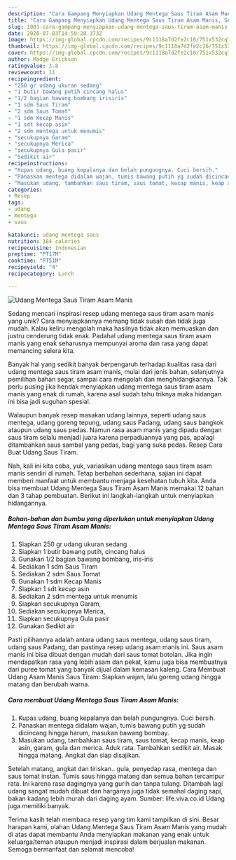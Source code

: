 ```yaml
---
description: "Cara Gampang Menyiapkan Udang Mentega Saus Tiram Asam Manis, Sempurna"
title: "Cara Gampang Menyiapkan Udang Mentega Saus Tiram Asam Manis, Sempurna"
slug: 1801-cara-gampang-menyiapkan-udang-mentega-saus-tiram-asam-manis-sempurna
date: 2020-07-03T14:59:20.373Z
image: https://img-global.cpcdn.com/recipes/9c1118a7d2fe2c16/751x532cq70/udang-mentega-saus-tiram-asam-manis-foto-resep-utama.jpg
thumbnail: https://img-global.cpcdn.com/recipes/9c1118a7d2fe2c16/751x532cq70/udang-mentega-saus-tiram-asam-manis-foto-resep-utama.jpg
cover: https://img-global.cpcdn.com/recipes/9c1118a7d2fe2c16/751x532cq70/udang-mentega-saus-tiram-asam-manis-foto-resep-utama.jpg
author: Madge Erickson
ratingvalue: 3.8
reviewcount: 11
recipeingredient:
- "250 gr udang ukuran sedang"
- "1 butir bawang putih cincang halus"
- "1/2 bagian bawang bombang irisiris"
- "1 sdm Saus Tiram"
- "2 sdm Saus Tomat"
- "1 sdm Kecap Manis"
- "1 sdt kecap asin"
- "2 sdm mentega untuk menumis"
- "secukupnya Garam"
- "secukupnya Merica"
- "secukupnya Gula pasir"
- "Sedikit air"
recipeinstructions:
- "Kupas udang, buang kepalanya dan belah pungungnya. Cuci bersih."
- "Panaskan mentega didalam wajan, tumis bawang putih yg sudah dicincang hingga harum, masukan bawang bombay."
- "Masukan udang, tambahkan saus tiram, saus tomat, kecap manis, keap asin, garam, gula dan merica. Aduk rata. Tambahkan sedikit air. Masak hingga matang. Angkat dan siap disajikan."
categories:
- Resep
tags:
- udang
- mentega
- saus

katakunci: udang mentega saus 
nutrition: 184 calories
recipecuisine: Indonesian
preptime: "PT17M"
cooktime: "PT51M"
recipeyield: "4"
recipecategory: Lunch

---
```



![Udang Mentega Saus Tiram Asam Manis](https://img-global.cpcdn.com/recipes/9c1118a7d2fe2c16/751x532cq70/udang-mentega-saus-tiram-asam-manis-foto-resep-utama.jpg)

Sedang mencari inspirasi resep udang mentega saus tiram asam manis yang unik? Cara menyiapkannya memang tidak susah dan tidak juga mudah. Kalau keliru mengolah maka hasilnya tidak akan memuaskan dan justru cenderung tidak enak. Padahal udang mentega saus tiram asam manis yang enak seharusnya mempunyai aroma dan rasa yang dapat memancing selera kita.

Banyak hal yang sedikit banyak berpengaruh terhadap kualitas rasa dari udang mentega saus tiram asam manis, mulai dari jenis bahan, selanjutnya pemilihan bahan segar, sampai cara mengolah dan menghidangkannya. Tak perlu pusing jika hendak menyiapkan udang mentega saus tiram asam manis yang enak di rumah, karena asal sudah tahu triknya maka hidangan ini bisa jadi suguhan spesial.

Walaupun banyak resep masakan udang lainnya, seperti udang saus mentega, udang goreng tepung, udang saus Padang, udang saus bangkok ataupun udang saus pedas. Namun rasa asam manis yang dipadu dengan saus tiram selalu menjadi juara karena perpaduannya yang pas, apalagi ditambahkan saus sambal yang pedas, bagi yang suka pedas. Resep Cara Buat Udang Saus Tiram.


Nah, kali ini kita coba, yuk, variasikan udang mentega saus tiram asam manis sendiri di rumah. Tetap berbahan sederhana, sajian ini dapat memberi manfaat untuk membantu menjaga kesehatan tubuh kita. Anda bisa membuat Udang Mentega Saus Tiram Asam Manis memakai 12 bahan dan 3 tahap pembuatan. Berikut ini langkah-langkah untuk menyiapkan hidangannya.

<!--inarticleads1-->

##### Bahan-bahan dan bumbu yang diperlukan untuk menyiapkan Udang Mentega Saus Tiram Asam Manis:

1. Siapkan 250 gr udang ukuran sedang
1. Siapkan 1 butir bawang putih, cincang halus
1. Gunakan 1/2 bagian bawang bombang, iris-iris
1. Sediakan 1 sdm Saus Tiram
1. Sediakan 2 sdm Saus Tomat
1. Gunakan 1 sdm Kecap Manis
1. Siapkan 1 sdt kecap asin
1. Sediakan 2 sdm mentega untuk menumis
1. Siapkan secukupnya Garam,
1. Sediakan secukupnya Merica,
1. Siapkan secukupnya Gula pasir
1. Gunakan Sedikit air


Pasti pilihannya adalah antara udang saus mentega, udang saus tiram, udang saus Padang, dan pastinya resep udang asam manis ini. Saus asam manis ini bisa dibuat dengan mudah dari saus tomat botolan. Jika ingin mendapatkan rasa yang lebih asam dan pekat, kamu juga bisa membuatnya dari puree tomat yang banyak dijual dalam kemasan kaleng. Cara Membuat Udang Asam Manis Saus Tiram: Siapkan wajan, lalu goreng udang hingga matang dan berubah warna. 

<!--inarticleads2-->

##### Cara membuat Udang Mentega Saus Tiram Asam Manis:

1. Kupas udang, buang kepalanya dan belah pungungnya. Cuci bersih.
1. Panaskan mentega didalam wajan, tumis bawang putih yg sudah dicincang hingga harum, masukan bawang bombay.
1. Masukan udang, tambahkan saus tiram, saus tomat, kecap manis, keap asin, garam, gula dan merica. Aduk rata. Tambahkan sedikit air. Masak hingga matang. Angkat dan siap disajikan.


Setelah matang, angkat dan tiriskan.. gula, penyedap rasa, mentega dan saus tomat instan. Tumis saus hingga matang dan semua bahan tercampur rata. Ini karena rasa dagingnya yang gurih dan tanpa tulang. Ditambah lagi udang sangat mudah dibuat dan harganya juga tidak semahal daging sapi, bakan kadang lebih murah dari daging ayam. Sumber: life.viva.co.id Udang juga memiliki banyak. 

Terima kasih telah membaca resep yang tim kami tampilkan di sini. Besar harapan kami, olahan Udang Mentega Saus Tiram Asam Manis yang mudah di atas dapat membantu Anda menyiapkan makanan yang enak untuk keluarga/teman ataupun menjadi inspirasi dalam berjualan makanan. Semoga bermanfaat dan selamat mencoba!
